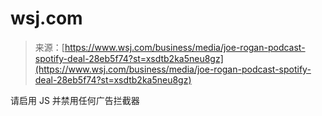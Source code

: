 <!--yml

分类：未分类

日期：2024-05-27 14:32:00

-->

# wsj.com

> 来源：[https://www.wsj.com/business/media/joe-rogan-podcast-spotify-deal-28eb5f74?st=xsdtb2ka5neu8gz](https://www.wsj.com/business/media/joe-rogan-podcast-spotify-deal-28eb5f74?st=xsdtb2ka5neu8gz)

请启用 JS 并禁用任何广告拦截器
